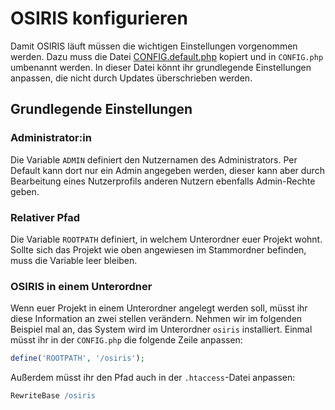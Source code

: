 # OSIRIS konfigurieren

Damit OSIRIS läuft müssen die wichtigen Einstellungen vorgenommen werden. Dazu muss die Datei [CONFIG.default.php](https://github.com/JKoblitz/osiris/blob/master/CONFIG.default.php) kopiert und in `CONFIG.php` umbenannt werden. In dieser Datei könnt ihr grundlegende Einstellungen anpassen, die nicht durch Updates überschrieben werden.

## Grundlegende Einstellungen


### Administrator:in

Die Variable `ADMIN` definiert den Nutzernamen des Administrators.
Per Default kann dort nur ein Admin angegeben werden, dieser kann aber durch Bearbeitung eines Nutzerprofils anderen Nutzern ebenfalls Admin-Rechte geben.


### Relativer Pfad

Die Variable `ROOTPATH` definiert, in welchem Unterordner euer Projekt wohnt. Sollte sich das Projekt wie oben angewiesen im Stammordner befinden, muss die Variable leer bleiben.


### OSIRIS in einem Unterordner

Wenn euer Projekt in einem Unterordner angelegt werden soll, müsst ihr diese Information an zwei stellen verändern. Nehmen wir im folgenden Beispiel mal an, das System wird im Unterordner `osiris` installiert. Einmal müsst ihr in der `CONFIG.php` die folgende Zeile anpassen:


```php
define('ROOTPATH', '/osiris');
```

Außerdem müsst ihr den Pfad auch in der `.htaccess`-Datei anpassen:


```apache
RewriteBase /osiris
```

